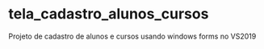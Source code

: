 # tela_cadastro_alunos_cursos
Projeto de cadastro de alunos e cursos usando windows forms no VS2019
